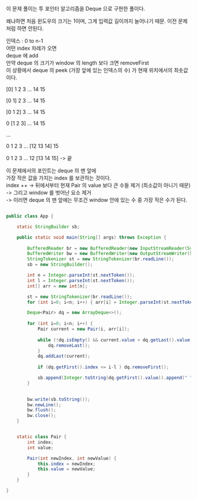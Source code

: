
이 문제 풀이는 투 포인터 알고리즘을
Deque 으로 구현한 풀이다.

왜냐하면 처음 윈도우의 크기는 1이며, 그게 입력값 길이까지 늘어나기 때문.
이전 문제처럼 하면 안된다.

인덱스 : 0 to n-1 <br>
어떤 index 차례가 오면 <br>
deque 에 add <br>
만약 deque 의 크기가 window 의 length 보다 크면 removeFirst <br>
이 상황에서 deque 의 peek (가장 앞에 있는 인덱스의 수) 가 현재 위치에서의 최솟값이다. <br>

\[0\] 1 2 3 ... 14 15 <br>

\[0 1\] 2 3 ... 14 15 <br>

\[0 1 2\] 3 ... 14 15 <br>

0 \[1 2 3\] ... 14 15 <br>

... <br>

0 1 2 3 ... \[12 13 14\] 15 <br>

0 1 2 3 ... 12 \[13 14 15\] -> 끝


이 문제에서의 포인트는 deque 의 맨 앞에 <br>
가장 작은 값을 가지는 index 를 보관하는 것이다. <br>
index ++ -> 뒤에서부터 현재 Pair 의 value 보다 큰 수들 제거 (최소값이 아니기 때문) <br>
-> 그리고 window 를 벗어난 요소 제거 <br>
-> 이러면 deque 의 맨 앞에는 무조건 window 안에 있는 수 중 가장 작은 수가 된다.



```java

public class App {

    static StringBuilder sb;

    public static void main(String[] args) throws Exception {
        
        BufferedReader br = new BufferedReader(new InputStreamReader(System.in));
        BufferedWriter bw = new BufferedWriter(new OutputStreamWriter(System.out));
        StringTokenizer st = new StringTokenizer(br.readLine());
        sb = new StringBuilder();

        int n = Integer.parseInt(st.nextToken());
        int l = Integer.parseInt(st.nextToken());
        int[] arr = new int[n];

        st = new StringTokenizer(br.readLine());
        for (int i=0; i<n; i++) { arr[i] = Integer.parseInt(st.nextToken()); }

        Deque<Pair> dq = new ArrayDeque<>();
        
        for (int i=0; i<n; i++) {
            Pair current = new Pair(i, arr[i]);
            
            while (!dq.isEmpty() && current.value < dq.getLast().value) {
                dq.removeLast();
            }
            dq.addLast(current);
            
            if (dq.getFirst().index <= i-l ) dq.removeFirst();

            sb.append(Integer.toString(dq.getFirst().value)).append(" ");
        }

        
        bw.write(sb.toString());
        bw.newLine();
        bw.flush();
        bw.close();
    }


    static class Pair {
        int index;
        int value;

        Pair(int newIndex, int newValue) {
            this.index = newIndex;
            this.value = newValue;
        }
    }

}


```



